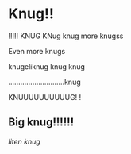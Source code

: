 # Knug!!
!!!!!
KNUG
KNug
knug
more knugss

Even more knugs

knugeliknug
knug knug

............................knug



KNUUUUUUUUUUG!
!
## Big knug!!!!!!


_liten knug_
